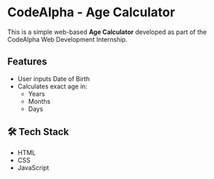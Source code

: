 # CodeAlpha - Age Calculator 

This is a simple web-based **Age Calculator** developed as part of the CodeAlpha Web Development Internship.

##  Features
- User inputs Date of Birth
- Calculates exact age in:
  - Years
  - Months
  - Days

## 🛠 Tech Stack
- HTML
- CSS
- JavaScript
